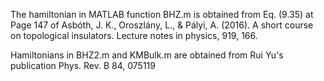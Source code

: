 The hamiltonian in MATLAB function BHZ.m is obtained from Eq. (9.35) at Page 147 of 
Asbóth, J. K., Oroszlány, L., & Pályi, A. (2016). A short course on topological insulators. Lecture notes in physics, 919, 166.

Hamiltonians in BHZ2.m and KMBulk.m are obtained from Rui Yu's publication
Phys. Rev. B 84, 075119
